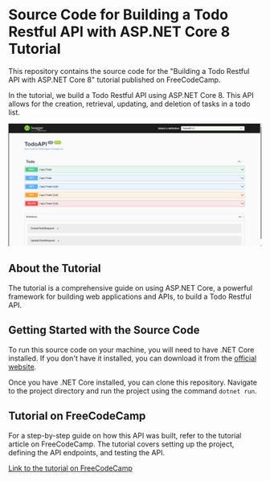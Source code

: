 # Source Code for Building a Todo Restful API with ASP.NET Core 8 Tutorial

This repository contains the source code for the "Building a Todo Restful API with ASP.NET Core 8" tutorial published on FreeCodeCamp.

In the tutorial, we build a Todo Restful API using ASP.NET Core 8. This API allows for the creation, retrieval, updating, and deletion of tasks in a todo list.

![Todo App Screenshot](./TodoAPI/Assets/Screenshot%202024-05-23%20094621.png)

## About the Tutorial

The tutorial is a comprehensive guide on using ASP.NET Core, a powerful framework for building web applications and APIs, to build a Todo Restful API. 

## Getting Started with the Source Code

To run this source code on your machine, you will need to have .NET Core installed. If you don't have it installed, you can download it from the [official website](https://dotnet.microsoft.com/download).

Once you have .NET Core installed, you can clone this repository. Navigate to the project directory and run the project using the command `dotnet run`.

## Tutorial on FreeCodeCamp

For a step-by-step guide on how this API was built, refer to the tutorial article on FreeCodeCamp. The tutorial covers setting up the project, defining the API endpoints, and testing the API.

[Link to the tutorial on FreeCodeCamp](https://www.freecodecamp.org/news/build-a-todo-restful-api-with-asp-net-core-8/)